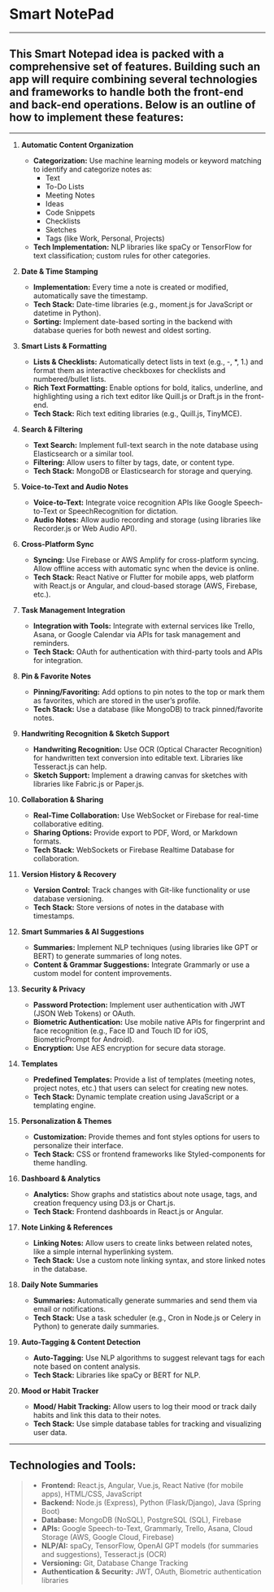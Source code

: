 
# Smart NotePad
--------------------------------------------------------------------------------------------------------------------------------------



## This Smart Notepad idea is packed with a comprehensive set of features. Building such an app will require combining several technologies and frameworks to handle both the front-end and back-end operations. Below is an outline of how to implement these features:
---------------------------------------------------------------------------------------------------------------------------------------


1. **Automatic Content Organization**       
    - **Categorization:** Use machine learning models or keyword matching to identify and categorize notes as:
        - Text
        - To-Do Lists
        - Meeting Notes
        - Ideas
        - Code Snippets
        - Checklists
        - Sketches
        - Tags (like Work, Personal, Projects)
    - **Tech Implementation:** NLP libraries like spaCy or TensorFlow for text classification; custom rules for other categories.

2. **Date & Time Stamping**
    - **Implementation:** Every time a note is created or modified, automatically save the timestamp.
    - **Tech Stack:** Date-time libraries (e.g., moment.js for JavaScript or datetime in Python).
    - **Sorting:** Implement date-based sorting in the backend with database queries for both newest and oldest sorting.

3. **Smart Lists & Formatting**
    - **Lists & Checklists:** Automatically detect lists in text (e.g., -, *, 1.) and format them as interactive checkboxes for checklists and numbered/bullet lists.
    - **Rich Text Formatting:** Enable options for bold, italics, underline, and highlighting using a rich text editor like Quill.js or Draft.js in the front-end.
    - **Tech Stack:** Rich text editing libraries (e.g., Quill.js, TinyMCE).

4. **Search & Filtering**
    - **Text Search:** Implement full-text search in the note database using Elasticsearch or a similar tool.
    - **Filtering:** Allow users to filter by tags, date, or content type.
    - **Tech Stack:** MongoDB or Elasticsearch for storage and querying.

5. **Voice-to-Text and Audio Notes**
    - **Voice-to-Text:** Integrate voice recognition APIs like Google Speech-to-Text or SpeechRecognition for dictation.
    - **Audio Notes:** Allow audio recording and storage (using libraries like Recorder.js or Web Audio API).

6. **Cross-Platform Sync**
    - **Syncing:** Use Firebase or AWS Amplify for cross-platform syncing. Allow offline access with automatic sync when the device is online.
    - **Tech Stack:** React Native or Flutter for mobile apps, web platform with React.js or Angular, and cloud-based storage (AWS, Firebase, etc.).

7. **Task Management Integration**
    - **Integration with Tools:** Integrate with external services like Trello, Asana, or Google Calendar via APIs for task management and reminders.
    - **Tech Stack:** OAuth for authentication with third-party tools and APIs for integration.

8. **Pin & Favorite Notes**
    - **Pinning/Favoriting:** Add options to pin notes to the top or mark them as favorites, which are stored in the user’s profile.
    - **Tech Stack:** Use a database (like MongoDB) to track pinned/favorite notes.

9. **Handwriting Recognition & Sketch Support**
    - **Handwriting Recognition:** Use OCR (Optical Character Recognition) for handwritten text conversion into editable text. Libraries like Tesseract.js can help.
    - **Sketch Support:** Implement a drawing canvas for sketches with libraries like Fabric.js or Paper.js.

10. **Collaboration & Sharing**
    - **Real-Time Collaboration:** Use WebSocket or Firebase for real-time collaborative editing.
    - **Sharing Options:** Provide export to PDF, Word, or Markdown formats.
    - **Tech Stack:** WebSockets or Firebase Realtime Database for collaboration.

11. **Version History & Recovery**
    - **Version Control:** Track changes with Git-like functionality or use database versioning.
    - **Tech Stack:** Store versions of notes in the database with timestamps.

12. **Smart Summaries & AI Suggestions**
    - **Summaries:** Implement NLP techniques (using libraries like GPT or BERT) to generate summaries of long notes.
    - **Content & Grammar Suggestions:** Integrate Grammarly or use a custom model for content improvements.

13. **Security & Privacy**
    - **Password Protection:** Implement user authentication with JWT (JSON Web Tokens) or OAuth.
    - **Biometric Authentication:** Use mobile native APIs for fingerprint and face recognition (e.g., Face ID and Touch ID for iOS, BiometricPrompt for Android).
    - **Encryption:** Use AES encryption for secure data storage.

14. **Templates**
    - **Predefined Templates:** Provide a list of templates (meeting notes, project notes, etc.) that users can select for creating new notes.
    - **Tech Stack:** Dynamic template creation using JavaScript or a templating engine.

15. **Personalization & Themes**
    - **Customization:** Provide themes and font styles options for users to personalize their interface.
    - **Tech Stack:** CSS or frontend frameworks like Styled-components for theme handling.

16. **Dashboard & Analytics**
    - **Analytics:** Show graphs and statistics about note usage, tags, and creation frequency using D3.js or Chart.js.
    - **Tech Stack:** Frontend dashboards in React.js or Angular.

17. **Note Linking & References**
    - **Linking Notes:** Allow users to create links between related notes, like a simple internal hyperlinking system.
    - **Tech Stack:** Use a custom note linking syntax, and store linked notes in the database.

18. **Daily Note Summaries**
    - **Summaries:** Automatically generate summaries and send them via email or notifications.
    - **Tech Stack:** Use a task scheduler (e.g., Cron in Node.js or Celery in Python) to generate daily summaries.

19. **Auto-Tagging & Content Detection**
    - **Auto-Tagging:** Use NLP algorithms to suggest relevant tags for each note based on content analysis.
    - **Tech Stack:** Libraries like spaCy or BERT for NLP.

20. **Mood or Habit Tracker**
    - **Mood/ Habit Tracking:** Allow users to log their mood or track daily habits and link this data to their notes.
    - **Tech Stack:** Use simple database tables for tracking and visualizing user data.



---------------------------------------------------------------------------------------------------------------------------------------

## Technologies and Tools:
>    - **Frontend:** React.js, Angular, Vue.js, React Native (for mobile apps), HTML/CSS, JavaScript
>    - **Backend:** Node.js (Express), Python (Flask/Django), Java (Spring Boot)
>    - **Database:** MongoDB (NoSQL), PostgreSQL (SQL), Firebase
>    - **APIs:** Google Speech-to-Text, Grammarly, Trello, Asana, Cloud Storage (AWS, Google Cloud, Firebase)
>    - **NLP/AI:** spaCy, TensorFlow, OpenAI GPT models (for summaries and suggestions), Tesseract.js (OCR)
>    - **Versioning:** Git, Database Change Tracking
>    - **Authentication & Security:** JWT, OAuth, Biometric authentication libraries
